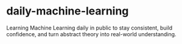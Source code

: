 # daily-machine-learning
Learning Machine Learning daily in public to stay consistent, build confidence, and turn abstract theory into real-world understanding.
